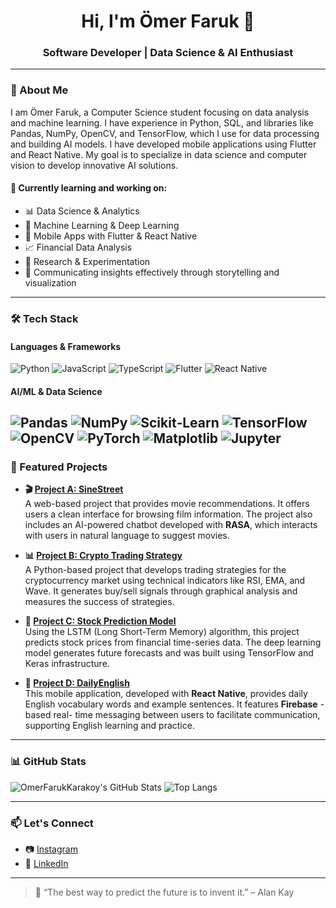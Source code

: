 <h1 align="center">Hi, I'm Ömer Faruk 👋</h1>
<h3 align="center">
  Software Developer | Data Science & AI Enthusiast
</h3>


---

### 🧠 About Me

I am Ömer Faruk, a Computer Science student focusing on data analysis and machine learning. I have experience in Python, SQL, and libraries like Pandas, NumPy, OpenCV, and TensorFlow, which I use for data processing and building AI models. I have developed mobile applications using Flutter and React Native. My goal is to specialize in data science and computer vision to develop innovative AI solutions.

#### 🌱 Currently learning and working on:
- 📊 Data Science & Analytics
- 🤖 Machine Learning & Deep Learning
- 📱 Mobile Apps with Flutter & React Native
- 📈 Financial Data Analysis
- 🧪 Research & Experimentation
- 💬 Communicating insights effectively through storytelling and visualization

---

### 🛠 Tech Stack

#### Languages & Frameworks
![Python](https://img.shields.io/badge/Python-3776AB?style=for-the-badge&logo=python&logoColor=white)
![JavaScript](https://img.shields.io/badge/JavaScript-F7DF1E?style=for-the-badge&logo=javascript&logoColor=black)
![TypeScript](https://img.shields.io/badge/TypeScript-3178C6?style=for-the-badge&logo=typescript&logoColor=white)
![Flutter](https://img.shields.io/badge/Flutter-02569B?style=for-the-badge&logo=flutter&logoColor=white)
![React Native](https://img.shields.io/badge/React_Native-20232A?style=for-the-badge&logo=react&logoColor=61DAFB)

#### AI/ML & Data Science
![Pandas](https://img.shields.io/badge/Pandas-150458?style=for-the-badge&logo=pandas&logoColor=white)
![NumPy](https://img.shields.io/badge/NumPy-013243?style=for-the-badge&logo=numpy&logoColor=white)
![Scikit‑Learn](https://img.shields.io/badge/Scikit--Learn-F7931E?style=for-the-badge&logo=scikit-learn&logoColor=white)
![TensorFlow](https://img.shields.io/badge/TensorFlow-FF6F00?style=for-the-badge&logo=tensorflow&logoColor=white)
![OpenCV](https://img.shields.io/badge/OpenCV-5C3EE8?style=for-the-badge&logo=opencv&logoColor=white)
![PyTorch](https://img.shields.io/badge/PyTorch-EE4C2C?style=for-the-badge&logo=pytorch&logoColor=white)
![Matplotlib](https://img.shields.io/badge/Matplotlib-11557C?style=for-the-badge&logo=matplotlib&logoColor=white)
![Jupyter](https://img.shields.io/badge/Jupyter-F37626?style=for-the-badge&logo=jupyter&logoColor=white)
---

### 🚀 Featured Projects

- **🎬 [Project A: SineStreet](https://github.com/OmerFarukKarakoy/SineStreet)**  
  A web-based project that provides movie recommendations. It offers users a clean interface for browsing film information. The project also includes an AI-powered chatbot developed with **RASA**, which interacts with users in natural language to suggest movies.

- **📊 [Project B: Crypto Trading Strategy](https://github.com/OmerFarukKarakoy/Crypto-Trading-Strategy)**  
  A Python-based project that develops trading strategies for the cryptocurrency market using technical indicators like RSI, EMA, and Wave. It generates buy/sell signals through graphical analysis and measures the success of strategies.

- **🤖 [Project C: Stock Prediction Model](https://github.com/OmerFarukKarakoy/Stock-Prediction-Model)**  
  Using the LSTM (Long Short-Term Memory) algorithm, this project predicts stock prices from financial time-series data. The deep learning model generates future forecasts and was built using TensorFlow and Keras infrastructure.

- **📱 [Project D: DailyEnglish](https://github.com/OmerFarukKarakoy/DailyEnglish)**  
  This mobile application, developed with **React Native**, provides daily English vocabulary words and example sentences. It features **Firebase** -based real- time messaging between users to facilitate communication, supporting English learning and practice.


---

### 📊 GitHub Stats

![OmerFarukKarakoy's GitHub Stats](https://github-readme-stats.vercel.app/api?username=OmerFarukKarakoy&show_icons=true&theme=tokyonight)
![Top Langs](https://github-readme-stats.vercel.app/api/top-langs/?username=OmerFarukKarakoy&layout=compact&theme=tokyonight)

---

### 📫 Let's Connect

- 📷 [Instagram](https://www.instagram.com/omerfarukkarakoy/)
- 💼 [LinkedIn](https://www.linkedin.com/in/omer-faruk-karakoy/)

---

> 🚀 “The best way to predict the future is to invent it.” – Alan Kay

